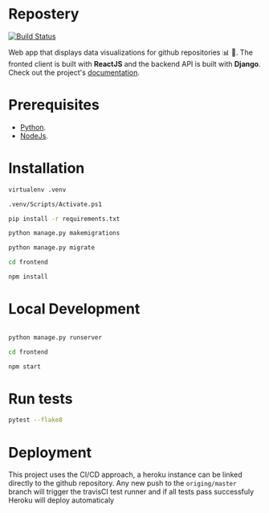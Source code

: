 # Repostery

[![Build Status](https://travis-ci.org/squareflaw/repostery.svg?branch=master)](https://travis-ci.org/squareflaw/repostery)

Web app that displays data visualizations for github repositories :bar_chart: :star2:. The fronted client is built with **ReactJS** and the backend API is built with **Django**. Check out the project's [documentation](http://squareflaw.github.io/repostery/).

# Prerequisites

- [Python](https://www.python.org/downloads/).
- [NodeJs](https://nodejs.org/en/download/).

# Installation

```bash
virtualenv .venv

.venv/Scripts/Activate.ps1

pip install -r requirements.txt

python manage.py makemigrations

python manage.py migrate

cd frontend

npm install

```

# Local Development

```bash

python manage.py runserver

cd frontend

npm start
```

# Run tests

```bash
pytest --flake8
```

# Deployment

This project uses the CI/CD approach, a heroku instance can be linked directly to the github repository.
Any new push to the `origing/master` branch will trigger the travisCI test runner and if all tests pass successfuly
Heroku will deploy automaticaly